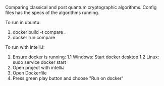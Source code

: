 Comparing classical and post quantum cryptographic algorithms.
Config files has the specs of the algorithms running.

To run in ubuntu:
1. docker build -t compare .
2. docker run compare

To run with IntelliJ:
1. Ensure docker is running:
   1.1 Windows: Start docker desktop
   1.2 Linux: sudo service docker start
2. Open project with intelliJ
3. Open Dockerfile
4. Press green play button and choose "Run on docker"
